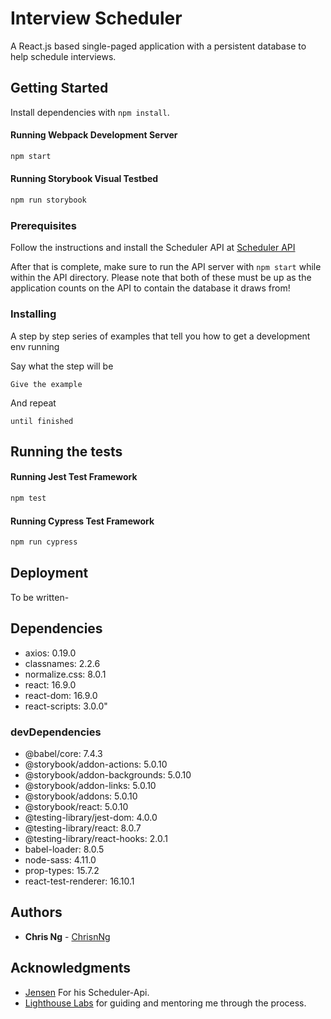 # Interview Scheduler

A React.js based single-paged application with a persistent database to help schedule interviews.

## Getting Started

Install dependencies with `npm install`.

#### Running Webpack Development Server

```sh
npm start
```

#### Running Storybook Visual Testbed

```sh
npm run storybook
```

### Prerequisites

Follow the instructions and install the Scheduler API at [Scheduler API](https://github.com/lighthouse-labs/scheduler-api)

After that is complete, make sure to run the API server with `npm start` while within the API directory. Please note that both of these must be up as the application counts on the API to contain the database it draws from!

### Installing

A step by step series of examples that tell you how to get a development env running

Say what the step will be

```
Give the example
```

And repeat

```
until finished
```

## Running the tests

#### Running Jest Test Framework

```sh
npm test
```

#### Running Cypress Test Framework

```sh
npm run cypress
```

## Deployment

To be written-

## Dependencies

- axios: 0.19.0
- classnames: 2.2.6
- normalize.css: 8.0.1
- react: 16.9.0
- react-dom: 16.9.0
- react-scripts: 3.0.0"

### devDependencies

- @babel/core: 7.4.3
- @storybook/addon-actions: 5.0.10
- @storybook/addon-backgrounds: 5.0.10
- @storybook/addon-links: 5.0.10
- @storybook/addons: 5.0.10
- @storybook/react: 5.0.10
- @testing-library/jest-dom: 4.0.0
- @testing-library/react: 8.0.7
- @testing-library/react-hooks: 2.0.1
- babel-loader: 8.0.5
- node-sass: 4.11.0
- prop-types: 15.7.2
- react-test-renderer: 16.10.1

## Authors

- **Chris Ng** - [ChrisnNg](https://github.com/ChrisnNg)

## Acknowledgments

- [Jensen](https://github.com/jensen) For his Scheduler-Api.
- [Lighthouse Labs](https://www.lighthouselabs.ca/) for guiding and mentoring me through the process.
